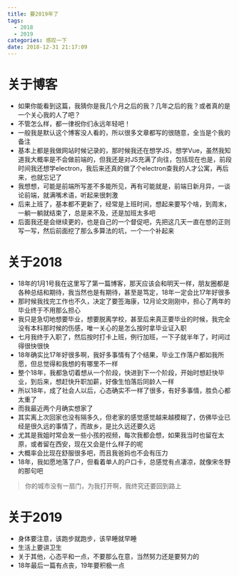 ```yaml
---
title: 要2019年了
tags:
  - 2018
  - 2019
categories: 感叹一下
date: 2018-12-31 21:17:09
---
```


# 关于博客

- 如果你能看到这篇，我猜你是我几个月之后的我？几年之后的我？或者真的是一个关心我的人了吧？
- 不管怎么样，都一律祝你们永远年轻吧！
- 一般我是默认这个博客没人看的，所以很多文章都写的很随意，全当是个我的备注
- 基本上都是我做网站时候记录的，那时候我还在想学JS，想学Vue，虽然我知道我大概率是不会做前端的，但我还是对JS充满了向往，包括现在也是，前段时间我还想学electron，我后来还真的做了个electron查我的人才公寓，再后来，也就忘记了
- 我想想，可能是前端所写差不多能所见，再有可能就是，前端日新月异，一谈论前端，就满嘴术语，听起来很刺激
- 后来上班了，基本都不更新了，经常是上班时间，想起来要写个啥，到周末，一躺一躺就结束了，总是来不及，还是加班太多吧
- 后面我还是会继续更的，也是自己的一个督促吧，先把这几天一直在想的正则写一写，然后前面挖了那么多算法的坑，一个一个补起来

# 关于2018

- 18年的1月1号我在这里写了第一篇博客，那天应该会和明天一样，朋友圈都是各种总结和期待，我当然也是有期待，甚至是笃定，18年一定会比17年好很多
- 那时候我找完工作也不久，决定了要签海康，12月论文刚刚中，担心了两年的毕业终于不用那么担心
- 我只是急切地想要毕业，想要脱离学校，甚至后来真正要毕业的时候，我完全没有本科那时候的伤感，唯一关心的是怎么按时拿毕业证入职
- 七月我终于入职了，然后按时打卡上班，例行加班，一下子就半年了，时间过得很快很快
- 18年确实比17年好很多啊，我好多事情有了个结果，毕业工作落户都如我所愿，但总觉得和我想的有哪里不一样
- 整个18年，我都急切着想从一个阶段，快进到下一个阶段，开始时想赶快毕业，到后来，想赶快升职加薪，好像生怕落后同龄人一样
- 所以18年，成了社会人以后，心态确实不一样了很多，有好多事情，胜负心都太重了
- 而我最近两个月确实想家了
- 其实离上次回家也没有隔多久，但老家的感觉感觉越来越模糊了，仿佛毕业已经是很久远的事情了，而故乡，是比久远还要久远
- 尤其是我姐时常会发一些小孩的视频，每次我都会想，如果我当时也留在太原，或者留在西安，现在又会是什么样子的呢
- 大概率会比现在舒服很多吧，而且我爸妈也不会有压力
- 18年，我如愿地落了户，但看着单人的户口卡，总感觉有点凄凉，就像宋冬野的那句吧 
> 你的城市没有一扇门，为我打开啊，我终究还要回到路上

# 关于2019
- 身体要注意，该跑步就跑步，该早睡就早睡
- 生活上要讲卫生
- 关于其他，心态平和一点，不要那么在意，当然努力还是要努力的
- 18年最后一篇有点丧，19年要积极一点
